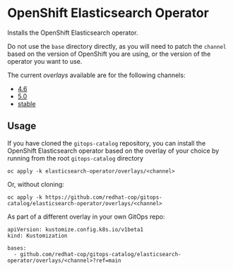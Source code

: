 # OpenShift Elasticsearch Operator

Installs the OpenShift Elasticsearch operator.

Do not use the `base` directory directly, as you will need to patch the `channel` based on the version of OpenShift you are using, or the version of the operator you want to use.

The current *overlays* available are for the following channels:
* [4.6](overlays/4.6)
* [5.0](overlays/5.0)
* [stable](overlays/stable)

## Usage

If you have cloned the `gitops-catalog` repository, you can install the OpenShift Elasticsearch operator based on the overlay of your choice by running from the root `gitops-catalog` directory

```
oc apply -k elasticsearch-operator/overlays/<channel>
```

Or, without cloning:

```
oc apply -k https://github.com/redhat-cop/gitops-catalog/elasticsearch-operator/overlays/<channel>
```

As part of a different overlay in your own GitOps repo:

```
apiVersion: kustomize.config.k8s.io/v1beta1
kind: Kustomization

bases:
  - github.com/redhat-cop/gitops-catalog/elasticsearch-operator/overlays/<channel>?ref=main
```
